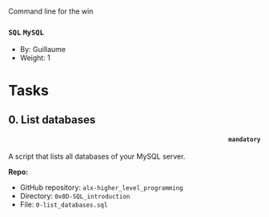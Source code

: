 #                    
                      
                      
   Command line for the win
### `SQL` `MySQL`

-   By: Guillaume
-   Weight: 1

# Tasks

## 0\. List databases 
#### <p align="right">`mandatory`</p>

A script that lists all databases of your MySQL server.

**Repo:**

-   GitHub repository: `alx-higher_level_programming`
-   Directory: `0x0D-SQL_introduction`
-   File: `0-list_databases.sql`


<!-- ## 1\. Reach חי completed tasks 
#### <p align="right">`mandatory`</p>

Complete the 9 next tasks, getting to 18 total.

**Repo:**

-   GitHub repository: `alx-system_engineering-devops`
-   Directory: `command_line_for_the_win`
-   File: `1-next_9_tasks.png`


## 2\. Reach the perfect cube, 27 
#### <p align="right">`mandatory`</p>

Complete the 9 next tasks, getting to 27 total.

**Repo:**

-   GitHub repository: `alx-system_engineering-devops`
-   Directory: `command_line_for_the_win`
-   File: `2-next_9_tasks.png`


Ready for a manual review

**Link for project review:** [project review](https://intranet.alxswe.com/corrections/21795942/correct)

[Project on the intranet](https://alx-intranet.hbtn.io/projects/324#) -->
